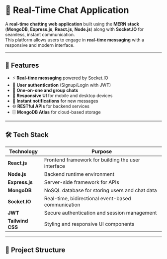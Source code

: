 # 💬 Real-Time Chat Application

A **real-time chatting web application** built using the **MERN stack** (**MongoDB**, **Express.js**, **React.js**, **Node.js**) along with **Socket.IO** for seamless, instant communication.  
This platform allows users to engage in **real-time messaging** with a responsive and modern interface.

---

## 🚀 Features
- ⚡ **Real-time messaging** powered by Socket.IO  
- 👥 **User authentication** (Signup/Login with JWT)  
- 💬 **One-on-one and group chats**  
- 📱 **Responsive UI** for mobile and desktop devices  
- 🔔 **Instant notifications** for new messages  
- 🌐 **RESTful APIs** for backend services  
- 🗄 **MongoDB Atlas** for cloud-based storage  

---

## 🛠 Tech Stack
| Technology | Purpose |
|-------------|---------|
| **React.js** | Frontend framework for building the user interface |
| **Node.js** | Backend runtime environment |
| **Express.js** | Server-side framework for APIs |
| **MongoDB** | NoSQL database for storing users and chat data |
| **Socket.IO** | Real-time, bidirectional event-based communication |
| **JWT** | Secure authentication and session management |
| **Tailwind CSS**  | Styling and responsive UI components |

---

## 📂 Project Structure
